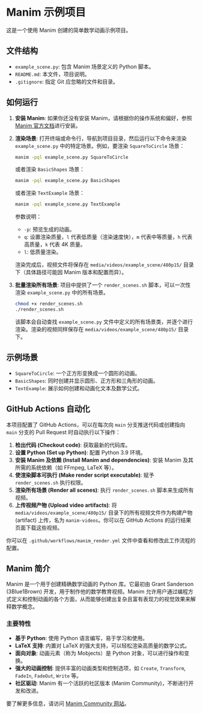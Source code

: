 # Manim 示例项目

这是一个使用 Manim 创建的简单数学动画示例项目。

## 文件结构

- `example_scene.py`: 包含 Manim 场景定义的 Python 脚本。
- `README.md`: 本文件，项目说明。
- `.gitignore`: 指定 Git 应忽略的文件和目录。

## 如何运行

1.  **安装 Manim**: 如果你还没有安装 Manim，请根据你的操作系统和偏好，参照 [Manim 官方文档](https://docs.manim.community/en/stable/installation/index.html)进行安装。

2.  **渲染场景**: 打开终端或命令行，导航到项目目录，然后运行以下命令来渲染 `example_scene.py` 中的特定场景。例如，要渲染 `SquareToCircle` 场景：

    ```bash
    manim -pql example_scene.py SquareToCircle
    ```

    或者渲染 `BasicShapes` 场景：

    ```bash
    manim -pql example_scene.py BasicShapes
    ```

    或者渲染 `TextExample` 场景：

    ```bash
    manim -pql example_scene.py TextExample
    ```

    参数说明：
    - `-p`: 预览生成的动画。
    - `q`: 设置渲染质量，`l` 代表低质量（渲染速度快），`m` 代表中等质量，`h` 代表高质量，`k` 代表 4K 质量。
    - `l`: 低质量渲染。

    渲染完成后，视频文件将保存在 `media/videos/example_scene/480p15/` 目录下（具体路径可能因 Manim 版本和配置而异）。

3.  **批量渲染所有场景**: 项目中提供了一个 `render_scenes.sh` 脚本，可以一次性渲染 `example_scene.py` 中的所有场景。

    ```bash
    chmod +x render_scenes.sh
    ./render_scenes.sh
    ```
    该脚本会自动查找 `example_scene.py` 文件中定义的所有场景类，并逐个进行渲染。渲染的视频同样保存在 `media/videos/example_scene/480p15/` 目录下。

## 示例场景

-   `SquareToCircle`: 一个正方形变换成一个圆形的动画。
-   `BasicShapes`: 同时创建并显示圆形、正方形和三角形的动画。
-   `TextExample`: 展示如何创建和动画化文本及数学公式。

## GitHub Actions 自动化

本项目配置了 GitHub Actions，可以在每次向 `main` 分支推送代码或创建指向 `main` 分支的 Pull Request 时自动执行以下操作：

1.  **检出代码 (Checkout code)**: 获取最新的代码库。
2.  **设置 Python (Set up Python)**: 配置 Python 3.9 环境。
3.  **安装 Manim 及依赖 (Install Manim and dependencies)**: 安装 Manim 及其所需的系统依赖（如 FFmpeg, LaTeX 等）。
4.  **使渲染脚本可执行 (Make render script executable)**: 赋予 `render_scenes.sh` 执行权限。
5.  **渲染所有场景 (Render all scenes)**: 执行 `render_scenes.sh` 脚本来生成所有视频。
6.  **上传视频产物 (Upload video artifacts)**: 将 `media/videos/example_scene/480p15/` 目录下的所有视频文件作为构建产物 (artifact) 上传，名为 `manim-videos`。你可以在 GitHub Actions 的运行结果页面下载这些视频。

你可以在 `.github/workflows/manim_render.yml` 文件中查看和修改此工作流程的配置。

## Manim 简介

Manim 是一个用于创建精确数学动画的 Python 库。它最初由 Grant Sanderson (3Blue1Brown) 开发，用于制作他的数学教育视频。Manim 允许用户通过编程方式定义和控制动画的各个方面，从而能够创建出复杂且富有表现力的视觉效果来解释数学概念。

### 主要特性

-   **基于 Python**: 使用 Python 语言编写，易于学习和使用。
-   **LaTeX 支持**: 内置对 LaTeX 的强大支持，可以轻松渲染高质量的数学公式。
-   **面向对象**: 动画元素（称为 Mobjects）是 Python 对象，可以进行操作和变换。
-   **强大的动画控制**: 提供丰富的动画类型和控制选项，如 `Create`, `Transform`, `FadeIn`, `FadeOut`, `Write` 等。
-   **社区驱动**: Manim 有一个活跃的社区版本 (Manim Community)，不断进行开发和改进。

要了解更多信息，请访问 [Manim Community 网站](https://www.manim.community/)。
